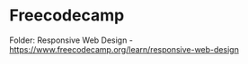 # Freecodecamp
Folder: Responsive Web Design - https://www.freecodecamp.org/learn/responsive-web-design
